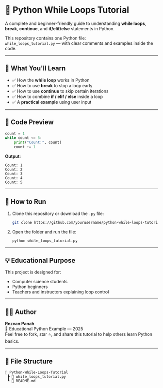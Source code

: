 # 🐍 Python While Loops Tutorial

A complete and beginner-friendly guide to understanding **while loops**, **break**, **continue**, and **if/elif/else** statements in Python.

This repository contains one Python file:  
`while_loops_tutorial.py` — with clear comments and examples inside the code.

---

## 📖 What You'll Learn

- ✅ How the **while loop** works in Python  
- ✅ How to use **break** to stop a loop early  
- ✅ How to use **continue** to skip certain iterations  
- ✅ How to combine **if / elif / else** inside a loop  
- ✅ A **practical example** using user input  

---

## 🧠 Code Preview

```python
count = 1
while count <= 5:
    print("Count:", count)
    count += 1
```

**Output:**
```
Count: 1
Count: 2
Count: 3
Count: 4
Count: 5
```

---

## 🚀 How to Run

1. Clone this repository or download the `.py` file:
   ```bash
   git clone https://github.com/yourusername/python-while-loops-tutorial.git
   ```
2. Open the folder and run the file:
   ```bash
   python while_loops_tutorial.py
   ```

---

## 💡 Educational Purpose

This project is designed for:
- Computer science students  
- Python beginners  
- Teachers and instructors explaining loop control  

---

## 🧑‍💻 Author

**Rezvan Panah**  
📘 Educational Python Example — 2025  
Feel free to fork, star ⭐, and share this tutorial to help others learn Python basics.

---

## 📂 File Structure

```
📁 Python-While-Loops-Tutorial
 ┣ 📄 while_loops_tutorial.py
 ┗ 📄 README.md
```
